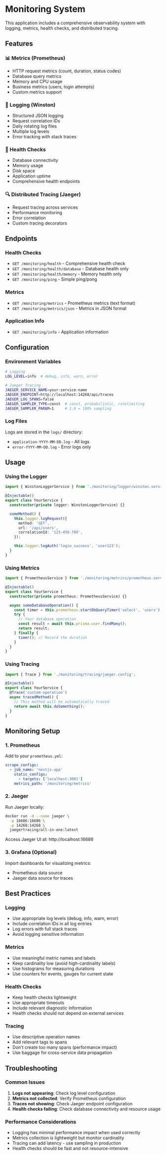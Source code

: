 # Monitoring System

This application includes a comprehensive observability system with logging, metrics, health checks, and distributed tracing.

## Features

### 📊 **Metrics (Prometheus)**
- HTTP request metrics (count, duration, status codes)
- Database query metrics
- Memory and CPU usage
- Business metrics (users, login attempts)
- Custom metrics support

### 📝 **Logging (Winston)**
- Structured JSON logging
- Request correlation IDs
- Daily rotating log files
- Multiple log levels
- Error tracking with stack traces

### 🏥 **Health Checks**
- Database connectivity
- Memory usage
- Disk space
- Application uptime
- Comprehensive health endpoints

### 🔍 **Distributed Tracing (Jaeger)**
- Request tracing across services
- Performance monitoring
- Error correlation
- Custom tracing decorators

## Endpoints

### Health Checks
- `GET /monitoring/health` - Comprehensive health check
- `GET /monitoring/health/database` - Database health only
- `GET /monitoring/health/memory` - Memory health only
- `GET /monitoring/ping` - Simple ping/pong

### Metrics
- `GET /monitoring/metrics` - Prometheus metrics (text format)
- `GET /monitoring/metrics/json` - Metrics in JSON format

### Application Info
- `GET /monitoring/info` - Application information

## Configuration

### Environment Variables

```bash
# Logging
LOG_LEVEL=info  # debug, info, warn, error

# Jaeger Tracing
JAEGER_SERVICE_NAME=your-service-name
JAEGER_ENDPOINT=http://localhost:14268/api/traces
JAEGER_LOG_SPANS=false
JAEGER_SAMPLER_TYPE=const  # const, probabilistic, ratelimiting
JAEGER_SAMPLER_PARAM=1     # 1.0 = 100% sampling
```

### Log Files

Logs are stored in the `logs/` directory:
- `application-YYYY-MM-DD.log` - All logs
- `error-YYYY-MM-DD.log` - Error logs only

## Usage

### Using the Logger

```typescript
import { WinstonLoggerService } from './monitoring/logger/winston.service';

@Injectable()
export class YourService {
  constructor(private logger: WinstonLoggerService) {}

  someMethod() {
    this.logger.logRequest({
      method: 'GET',
      url: '/api/users',
      correlationId: '123-456-789',
    });

    this.logger.logAuth('login_success', 'user123');
  }
}
```

### Using Metrics

```typescript
import { PrometheusService } from './monitoring/metrics/prometheus.service';

@Injectable()
export class YourService {
  constructor(private prometheus: PrometheusService) {}

  async someDatabaseOperation() {
    const timer = this.prometheus.startDbQueryTimer('select', 'users');
    try {
      // Your database operation
      const result = await this.prisma.user.findMany();
      return result;
    } finally {
      timer(); // Record the duration
    }
  }
}
```

### Using Tracing

```typescript
import { Trace } from './monitoring/tracing/jaeger.config';

@Injectable()
export class YourService {
  @Trace('custom-operation')
  async tracedMethod() {
    // This method will be automatically traced
    return await this.doSomething();
  }
}
```

## Monitoring Setup

### 1. Prometheus

Add to your `prometheus.yml`:

```yaml
scrape_configs:
  - job_name: 'nestjs-app'
    static_configs:
      - targets: ['localhost:3001']
    metrics_path: '/monitoring/metrics'
```

### 2. Jaeger

Run Jaeger locally:

```bash
docker run -d --name jaeger \
  -p 16686:16686 \
  -p 14268:14268 \
  jaegertracing/all-in-one:latest
```

Access Jaeger UI at: http://localhost:16686

### 3. Grafana (Optional)

Import dashboards for visualizing metrics:
- Prometheus data source
- Jaeger data source for traces

## Best Practices

### Logging
- Use appropriate log levels (debug, info, warn, error)
- Include correlation IDs in all log entries
- Log errors with full stack traces
- Avoid logging sensitive information

### Metrics
- Use meaningful metric names and labels
- Keep cardinality low (avoid high-cardinality labels)
- Use histograms for measuring durations
- Use counters for events, gauges for current state

### Health Checks
- Keep health checks lightweight
- Use appropriate timeouts
- Include relevant diagnostic information
- Health checks should not depend on external services

### Tracing
- Use descriptive operation names
- Add relevant tags to spans
- Don't create too many spans (performance impact)
- Use baggage for cross-service data propagation

## Troubleshooting

### Common Issues

1. **Logs not appearing**: Check log level configuration
2. **Metrics not collected**: Verify Prometheus configuration
3. **Traces not showing**: Check Jaeger endpoint configuration
4. **Health checks failing**: Check database connectivity and resource usage

### Performance Considerations

- Logging has minimal performance impact when used correctly
- Metrics collection is lightweight but monitor cardinality
- Tracing can add latency - use sampling in production
- Health checks should be fast and not resource-intensive